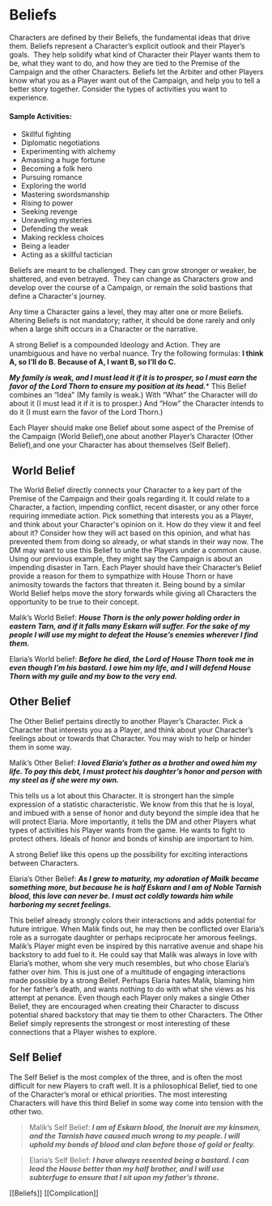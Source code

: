 # Beliefs

Characters are defined by their Beliefs, the fundamental ideas that drive them. Beliefs represent a Character’s explicit outlook and their Player’s goals.  They help solidify what kind of Character their Player wants them to be, what they want to do, and how they are tied to the Premise of the Campaign and the other Characters. Beliefs let the Arbiter and other Players know what you as a Player want out of the Campaign, and help you to tell a better story together. Consider the types of activities you want to experience.

#### Sample Activities:

- Skillful fighting
- Diplomatic negotiations
- Experimenting with alchemy
- Amassing a huge fortune
- Becoming a folk hero
- Pursuing romance
- Exploring the world
- Mastering swordsmanship
- Rising to power
- Seeking revenge
- Unraveling mysteries
- Defending the weak
- Making reckless choices
- Being a leader
- Acting as a skillful tactician

Beliefs are meant to be challenged. They can grow stronger or weaker, be shattered, and even betrayed.  They can change as Characters grow and develop over the course of a Campaign, or remain the solid bastions that define a Character's journey.

Any time a Character gains a level, they may alter one or more Beliefs. Altering Beliefs is not mandatory; rather, it should be done rarely and only when a large shift occurs in a Character or the narrative.

A strong Belief is a compounded Ideology and Action. They are unambiguous and have no verbal nuance. Try the following formulas:
**I think A, so I’ll do B.**
**Because of A, I want B, so I’ll do C.**

***My family is weak, and I must lead it if it is to prosper, so I must earn the favor of the Lord Thorn to ensure my position at its head.****
This Belief combines an “Idea” (My family is weak.) With “What” the Character will do about it (I must lead it if it is to prosper.) And “How” the Character intends to do it (I must earn the favor of the Lord Thorn.)

Each Player should make one Belief about some aspect of the Premise of the Campaign (World Belief),one about another Player’s Character (Other Belief),and one your Character has about themselves (Self Belief).

##  World Belief  

The World Belief directly connects your Character to a key part of the Premise of the Campaign and their goals regarding it. It could relate to a Character, a faction, impending conflict, recent disaster, or any other force requiring immediate action. Pick something that interests you as a Player, and think about your Character's opinion on it. How do they view it and feel about it? Consider how they will act based on this opinion, and what has prevented them from doing so already, or what stands in their way now. The DM may want to use this Belief to unite the Players under a common cause. Using our previous example, they might say the Campaign is about an impending disaster in Tarn. Each Player should have their Character’s Belief provide a reason for them to sympathize with House Thorn or have animosity towards the factors that threaten it. Being bound by a similar World Belief helps move the story forwards while giving all Characters the opportunity to be true to their concept.

Malik’s World Belief: ***House Thorn is the only power holding order in eastern Tarn, and if it falls many Eskarn will suffer. For the sake of my people I will use my might to defeat the House’s enemies wherever I find them.***

Elaria’s World belief: ***Before he died, the Lord of House Thorn took me in even though I’m his bastard. I owe him my life, and I will defend House Thorn with my guile and my bow to the very end.***

## Other Belief  

The Other Belief pertains directly to another Player’s Character. Pick a Character that interests you as a Player, and think about your Character’s feelings about or towards that Character. You may wish to help or hinder them in some way.

Malik’s Other Belief: ***I loved Elaria’s father as a brother and owed him my life. To pay this debt, I must protect his daughter’s honor and person with my steel as if she were my own.***

This tells us a lot about this Character. It is strongert han the simple expression of a statistic characteristic. We know from this that he is loyal, and imbued with a sense of honor and duty beyond the simple idea that he will protect Elaria. More importantly, it tells the DM and other Players what types of activities his Player wants from the game. He wants to fight to protect others. Ideals of honor and bonds of kinship are important to him.

A strong Belief like this opens up the possibility for exciting interactions between Characters.

Elaria’s Other Belief: ***As I grew to maturity, my adoration of Mailk became something more, but because he is half Eskarn and I am of Noble Tarnish blood, this love can never be. I must act coldly towards him while harboring my secret feelings.***

This belief already strongly colors their interactions and adds potential for future intrigue. When Malik finds out, he may then be conflicted over Elaria’s role as a surrogate daughter or perhaps reciprocate her amorous feelings. Malik’s Player might even be inspired by this narrative avenue and shape his backstory to add fuel to it. He could say that Malik was always in love with Elaria’s mother, whom she very much resembles, but who chose Elaria’s father over him. This is just one of a multitude of engaging interactions made possible by a strong Belief. Perhaps Elaria hates Malik, blaming him for her father’s death, and wants nothing to do with what she views as his attempt at penance. Even though each Player only makes a single Other Belief, they are encouraged when creating their Character to discuss potential shared backstory that may tie them to other Characters. The Other Belief simply represents the strongest or most interesting of these connections that a Player wishes to explore.

## Self Belief  

The Self Belief is the most complex of the three, and is often the most difficult for new Players to craft well. It is a philosophical Belief, tied to one of the Character’s moral or ethical priorities. The most interesting Characters will have this third Belief in some way come into tension with the other two.

> Malik’s Self Belief: ***I am of Eskarn blood, the Inoruit are my kinsmen, and the Tarnish have caused much wrong to my people. I will uphold my bonds of blood and clan before those of gold or fealty.***

> Elaria’s Self Belief: ***I have always resented being a bastard. I can lead the House better than my half brother, and I will use subterfuge to ensure that I sit upon my father’s throne.***

[[Beliefs]]
[[Complication]]